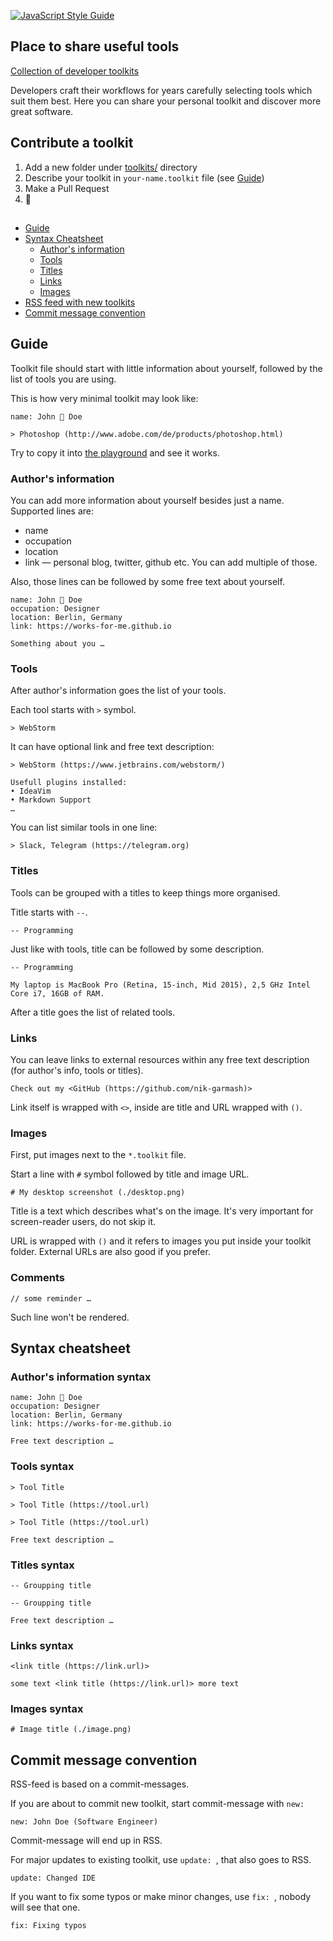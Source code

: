 [![JavaScript Style Guide](https://img.shields.io/badge/code_style-standard-brightgreen.svg)](https://standardjs.com)

## Place to share useful tools

[Collection of developer toolkits](https://works-for-me.github.io)

Developers craft their workflows for years carefully selecting tools which suit them best. Here you can share your personal toolkit and discover more great software.


## Contribute a toolkit

1. Add a new folder under [toolkits/](https://github.com/nik-garmash/works-for-me/tree/master/toolkits) directory
1. Describe your toolkit in ```your-name.toolkit``` file (see [Guide](#guide))
1. Make a Pull Request
1. 🚀

## 

- [Guide](#guide)
- [Syntax Cheatsheet](#syntax-cheatsheet)
    - [Author's information](#authors-information-syntax)
    - [Tools](#tools-syntax)
    - [Titles](#titles-syntax)
    - [Links](#links-syntax)
    - [Images](#images-syntax)
- [RSS feed with new toolkits](https://works-for-me.github.io/rss.xml)
- [Commit message convention](#commit-message-convention)


## Guide

Toolkit file should start with little information about yourself, followed by the list of tools you are using.

This is how very minimal toolkit may look like:

```
name: John 🚀 Doe

> Photoshop (http://www.adobe.com/de/products/photoshop.html)
```

Try to copy it into [the playground](https://works-for-me.github.io/playground/playground.html) and see it works.

### Author's information

You can add more information about yourself besides just a name.<br>
Supported lines are:

- name
- occupation
- location
- link — personal blog, twitter, github etc. You can add multiple of those. 

Also, those lines can be followed by some free text about yourself.

```
name: John 🚀 Doe
occupation: Designer
location: Berlin, Germany
link: https://works-for-me.github.io

Something about you …
```

### Tools

After author's information goes the list of your tools.

Each tool starts with ```>``` symbol.

```
> WebStorm
```

It can have optional link and free text description:

```
> WebStorm (https://www.jetbrains.com/webstorm/)

Usefull plugins installed:
• IdeaVim
• Markdown Support
…
```

You can list similar tools in one line:

```
> Slack, Telegram (https://telegram.org)
```


### Titles

Tools can be grouped with a titles to keep things more organised.

Title starts with ```--```.

```
-- Programming
```

Just like with tools, title can be followed by some description.

```
-- Programming

My laptop is MacBook Pro (Retina, 15-inch, Mid 2015), 2,5 GHz Intel Core i7, 16GB of RAM.
```

After a title goes the list of related tools.


### Links

You can leave links to external resources within any free text description (for author's info, tools or titles).

```
Check out my <GitHub (https://github.com/nik-garmash)>
```

Link itself is wrapped with ```<>```, inside are title and URL wrapped with ```()```.


### Images

First, put images next to the ```*.toolkit``` file.

Start a line with ```#``` symbol followed by title and image URL.

```
# My desktop screenshot (./desktop.png)
```

Title is a text which describes what's on the image. It's very important for screen-reader users, do not skip it.

URL is wrapped with ```()``` and it refers to images you put inside your toolkit folder. External URLs are also good if you prefer.


### Comments

```
// some reminder …
```

Such line won't be rendered.


## Syntax cheatsheet

### Author's information syntax

```
name: John 🚀 Doe
occupation: Designer
location: Berlin, Germany
link: https://works-for-me.github.io

Free text description …
```

### Tools syntax

```
> Tool Title
```

```
> Tool Title (https://tool.url)
```

```
> Tool Title (https://tool.url)

Free text description …
```

### Titles syntax

```
-- Groupping title
```

```
-- Groupping title

Free text description …
```

### Links syntax

```
<link title (https://link.url)>
```

```
some text <link title (https://link.url)> more text
```


### Images syntax

```
# Image title (./image.png)
```


## Commit message convention

RSS-feed is based on a commit-messages.

If you are about to commit new toolkit, start commit-message with `new: `

```
new: John Doe (Software Engineer)
```

Commit-message will end up in RSS.

For major updates to existing toolkit, use `update: `, that also goes to RSS.

```
update: Changed IDE
```

If you want to fix some typos or make minor changes, use `fix: `, nobody will see that one.

```
fix: Fixing typos
```

